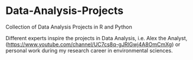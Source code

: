 # Data-Analysis-Projects
Collection of Data Analysis Projects in R and Python

Different experts inspire the projects in Data Analysis, i.e. Alex the Analyst, (https://www.youtube.com/channel/UC7cs8q-gJRlGwj4A8OmCmXg) or personal work during my research career in environmental sciences.
